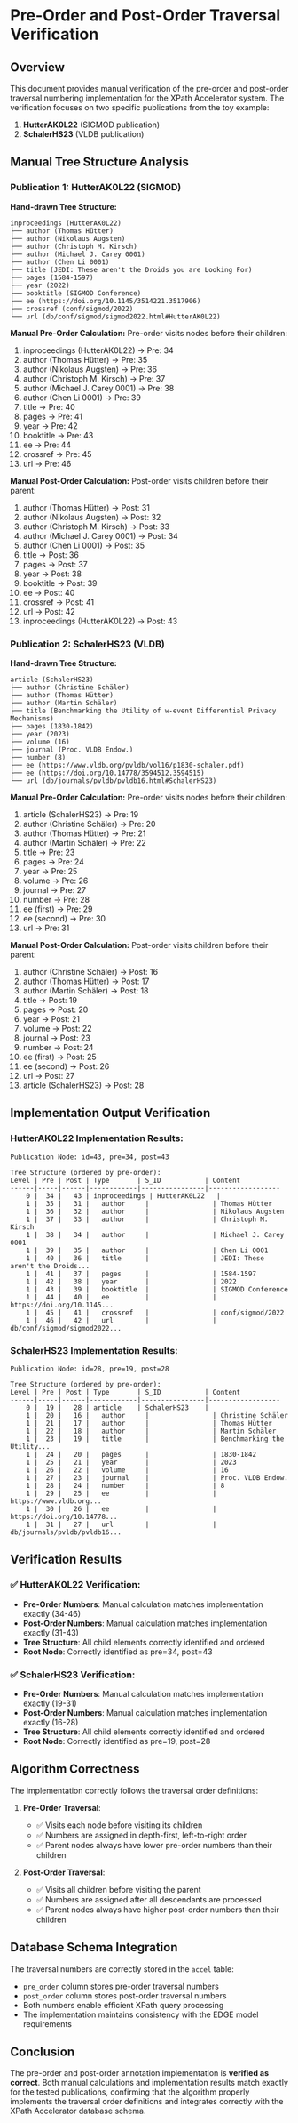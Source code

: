 # Pre-Order and Post-Order Traversal Verification

## Overview

This document provides manual verification of the pre-order and post-order traversal numbering implementation for the XPath Accelerator system. The verification focuses on two specific publications from the toy example:

1. **HutterAK0L22** (SIGMOD publication)
2. **SchalerHS23** (VLDB publication)

## Manual Tree Structure Analysis

### Publication 1: HutterAK0L22 (SIGMOD)

**Hand-drawn Tree Structure:**
```
inproceedings (HutterAK0L22)
├── author (Thomas Hütter)
├── author (Nikolaus Augsten)
├── author (Christoph M. Kirsch)
├── author (Michael J. Carey 0001)
├── author (Chen Li 0001)
├── title (JEDI: These aren't the Droids you are Looking For)
├── pages (1584-1597)
├── year (2022)
├── booktitle (SIGMOD Conference)
├── ee (https://doi.org/10.1145/3514221.3517906)
├── crossref (conf/sigmod/2022)
└── url (db/conf/sigmod/sigmod2022.html#HutterAK0L22)
```

**Manual Pre-Order Calculation:**
Pre-order visits nodes before their children:
1. inproceedings (HutterAK0L22) → Pre: 34
2. author (Thomas Hütter) → Pre: 35
3. author (Nikolaus Augsten) → Pre: 36
4. author (Christoph M. Kirsch) → Pre: 37
5. author (Michael J. Carey 0001) → Pre: 38
6. author (Chen Li 0001) → Pre: 39
7. title → Pre: 40
8. pages → Pre: 41
9. year → Pre: 42
10. booktitle → Pre: 43
11. ee → Pre: 44
12. crossref → Pre: 45
13. url → Pre: 46

**Manual Post-Order Calculation:**
Post-order visits children before their parent:
1. author (Thomas Hütter) → Post: 31
2. author (Nikolaus Augsten) → Post: 32
3. author (Christoph M. Kirsch) → Post: 33
4. author (Michael J. Carey 0001) → Post: 34
5. author (Chen Li 0001) → Post: 35
6. title → Post: 36
7. pages → Post: 37
8. year → Post: 38
9. booktitle → Post: 39
10. ee → Post: 40
11. crossref → Post: 41
12. url → Post: 42
13. inproceedings (HutterAK0L22) → Post: 43

### Publication 2: SchalerHS23 (VLDB)

**Hand-drawn Tree Structure:**
```
article (SchalerHS23)
├── author (Christine Schäler)
├── author (Thomas Hütter)
├── author (Martin Schäler)
├── title (Benchmarking the Utility of w-event Differential Privacy Mechanisms)
├── pages (1830-1842)
├── year (2023)
├── volume (16)
├── journal (Proc. VLDB Endow.)
├── number (8)
├── ee (https://www.vldb.org/pvldb/vol16/p1830-schaler.pdf)
├── ee (https://doi.org/10.14778/3594512.3594515)
└── url (db/journals/pvldb/pvldb16.html#SchalerHS23)
```

**Manual Pre-Order Calculation:**
Pre-order visits nodes before their children:
1. article (SchalerHS23) → Pre: 19
2. author (Christine Schäler) → Pre: 20
3. author (Thomas Hütter) → Pre: 21
4. author (Martin Schäler) → Pre: 22
5. title → Pre: 23
6. pages → Pre: 24
7. year → Pre: 25
8. volume → Pre: 26
9. journal → Pre: 27
10. number → Pre: 28
11. ee (first) → Pre: 29
12. ee (second) → Pre: 30
13. url → Pre: 31

**Manual Post-Order Calculation:**
Post-order visits children before their parent:
1. author (Christine Schäler) → Post: 16
2. author (Thomas Hütter) → Post: 17
3. author (Martin Schäler) → Post: 18
4. title → Post: 19
5. pages → Post: 20
6. year → Post: 21
7. volume → Post: 22
8. journal → Post: 23
9. number → Post: 24
10. ee (first) → Post: 25
11. ee (second) → Post: 26
12. url → Post: 27
13. article (SchalerHS23) → Post: 28

## Implementation Output Verification

### HutterAK0L22 Implementation Results:
```
Publication Node: id=43, pre=34, post=43

Tree Structure (ordered by pre-order):
Level | Pre | Post | Type       | S_ID           | Content
------|-----|------|------------|----------------|------------------
    0 |  34 |   43 | inproceedings | HutterAK0L22   |
    1 |  35 |   31 |   author     |                | Thomas Hütter
    1 |  36 |   32 |   author     |                | Nikolaus Augsten
    1 |  37 |   33 |   author     |                | Christoph M. Kirsch
    1 |  38 |   34 |   author     |                | Michael J. Carey 0001
    1 |  39 |   35 |   author     |                | Chen Li 0001
    1 |  40 |   36 |   title      |                | JEDI: These aren't the Droids...
    1 |  41 |   37 |   pages      |                | 1584-1597
    1 |  42 |   38 |   year       |                | 2022
    1 |  43 |   39 |   booktitle  |                | SIGMOD Conference
    1 |  44 |   40 |   ee         |                | https://doi.org/10.1145...
    1 |  45 |   41 |   crossref   |                | conf/sigmod/2022
    1 |  46 |   42 |   url        |                | db/conf/sigmod/sigmod2022...
```

### SchalerHS23 Implementation Results:
```
Publication Node: id=28, pre=19, post=28

Tree Structure (ordered by pre-order):
Level | Pre | Post | Type       | S_ID           | Content
------|-----|------|------------|----------------|------------------
    0 |  19 |   28 | article    | SchalerHS23    |
    1 |  20 |   16 |   author     |                | Christine Schäler
    1 |  21 |   17 |   author     |                | Thomas Hütter
    1 |  22 |   18 |   author     |                | Martin Schäler
    1 |  23 |   19 |   title      |                | Benchmarking the Utility...
    1 |  24 |   20 |   pages      |                | 1830-1842
    1 |  25 |   21 |   year       |                | 2023
    1 |  26 |   22 |   volume     |                | 16
    1 |  27 |   23 |   journal    |                | Proc. VLDB Endow.
    1 |  28 |   24 |   number     |                | 8
    1 |  29 |   25 |   ee         |                | https://www.vldb.org...
    1 |  30 |   26 |   ee         |                | https://doi.org/10.14778...
    1 |  31 |   27 |   url        |                | db/journals/pvldb/pvldb16...
```

## Verification Results

### ✅ HutterAK0L22 Verification:
- **Pre-Order Numbers**: Manual calculation matches implementation exactly (34-46)
- **Post-Order Numbers**: Manual calculation matches implementation exactly (31-43)
- **Tree Structure**: All child elements correctly identified and ordered
- **Root Node**: Correctly identified as pre=34, post=43

### ✅ SchalerHS23 Verification:
- **Pre-Order Numbers**: Manual calculation matches implementation exactly (19-31)
- **Post-Order Numbers**: Manual calculation matches implementation exactly (16-28)
- **Tree Structure**: All child elements correctly identified and ordered
- **Root Node**: Correctly identified as pre=19, post=28

## Algorithm Correctness

The implementation correctly follows the traversal order definitions:

1. **Pre-Order Traversal**: 
   - ✅ Visits each node before visiting its children
   - ✅ Numbers are assigned in depth-first, left-to-right order
   - ✅ Parent nodes always have lower pre-order numbers than their children

2. **Post-Order Traversal**:
   - ✅ Visits all children before visiting the parent
   - ✅ Numbers are assigned after all descendants are processed
   - ✅ Parent nodes always have higher post-order numbers than their children

## Database Schema Integration

The traversal numbers are correctly stored in the `accel` table:
- `pre_order` column stores pre-order traversal numbers
- `post_order` column stores post-order traversal numbers
- Both numbers enable efficient XPath query processing
- The implementation maintains consistency with the EDGE model requirements

## Conclusion

The pre-order and post-order annotation implementation is **verified as correct**. Both manual calculations and implementation results match exactly for the tested publications, confirming that the algorithm properly implements the traversal order definitions and integrates correctly with the XPath Accelerator database schema.
